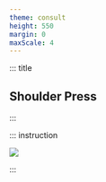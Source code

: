 ```yaml
---
theme: consult
height: 550
margin: 0
maxScale: 4
---
```

<!-- slide template="[[gym-ex]]" -->

::: title
## Shoulder Press
:::

::: instruction

![](https://cdn.shopify.com/s/files/1/0250/0362/2496/files/1682.gif?v=1644995370)

:::